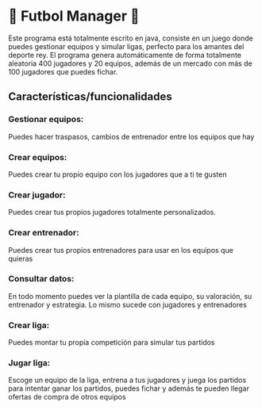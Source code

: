 # 🥅 Futbol Manager 🥅
Este programa está totalmente escrito en java, consiste en un juego donde puedes gestionar equipos y simular ligas, perfecto para los amantes del deporte rey.
El programa genera automáticamente de forma totalmente aleatoria 400 jugadores y 20 equipos, además de un mercado con más de 100 jugadores que puedes fichar.

## Características/funcionalidades

### Gestionar equipos:
Puedes hacer traspasos, cambios de entrenador entre los equipos que hay
### Crear equipos:
Puedes crear tu propio equipo con los jugadores que a ti te gusten
### Crear jugador:
Puedes crear tus propios jugadores totalmente personalizados.
### Crear entrenador:
Puedes crear tus propios entrenadores para usar en los equipos que quieras
### Consultar datos:
En todo momento puedes ver la plantilla de cada equipo, su valoración, su entrenador y estrategia. Lo mismo sucede con jugadores y entrenadores
### Crear liga:
Puedes montar tu propia competición para simular tus partidos
### Jugar liga:
Escoge un equipo de la liga, entrena a tus jugadores y juega los partidos para intentar ganar los partidos, puedes fichar y además te pueden llegar ofertas de compra de otros equipos

